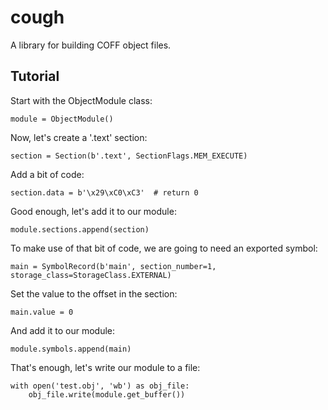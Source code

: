 cough
=====

A library for building COFF object files.


Tutorial
--------

Start with the ObjectModule class:

    module = ObjectModule()

Now, let's create a '.text' section:

    section = Section(b'.text', SectionFlags.MEM_EXECUTE)

Add a bit of code:

    section.data = b'\x29\xC0\xC3'  # return 0

Good enough, let's add it to our module:

    module.sections.append(section)

To make use of that bit of code, we are going to need an exported symbol:

    main = SymbolRecord(b'main', section_number=1, storage_class=StorageClass.EXTERNAL)

Set the value to the offset in the section:

    main.value = 0

And add it to our module:

    module.symbols.append(main)

That's enough, let's write our module to a file:

    with open('test.obj', 'wb') as obj_file:
        obj_file.write(module.get_buffer())
